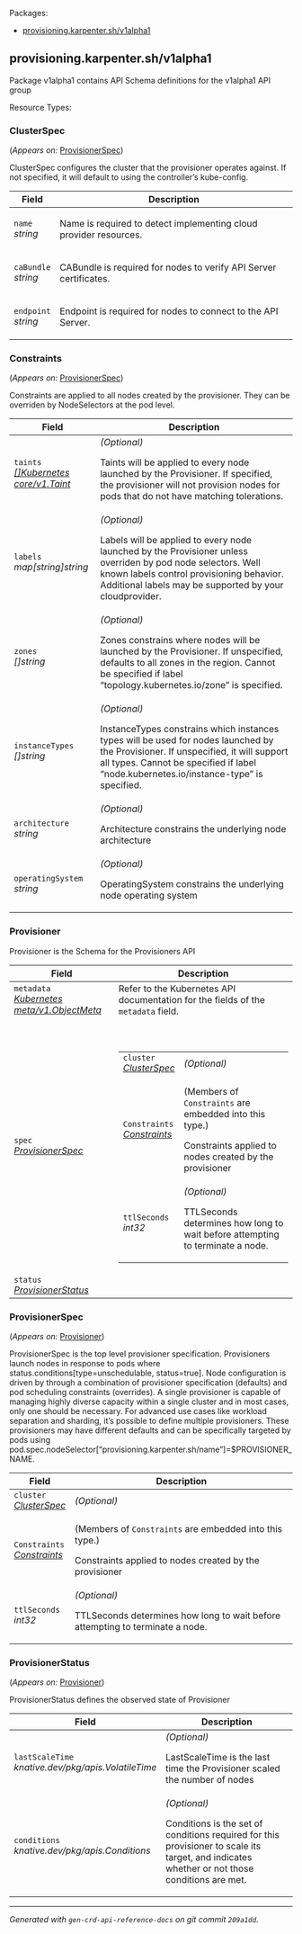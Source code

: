 <p>Packages:</p>
<ul>
<li>
<a href="#provisioning.karpenter.sh%2fv1alpha1">provisioning.karpenter.sh/v1alpha1</a>
</li>
</ul>
<h2 id="provisioning.karpenter.sh/v1alpha1">provisioning.karpenter.sh/v1alpha1</h2>
<p>
<p>Package v1alpha1 contains API Schema definitions for the v1alpha1 API group</p>
</p>
Resource Types:
<ul></ul>
<h3 id="provisioning.karpenter.sh/v1alpha1.ClusterSpec">ClusterSpec
</h3>
<p>
(<em>Appears on:</em>
<a href="#provisioning.karpenter.sh/v1alpha1.ProvisionerSpec">ProvisionerSpec</a>)
</p>
<p>
<p>ClusterSpec configures the cluster that the provisioner operates against. If
not specified, it will default to using the controller&rsquo;s kube-config.</p>
</p>
<table>
<thead>
<tr>
<th>Field</th>
<th>Description</th>
</tr>
</thead>
<tbody>
<tr>
<td>
<code>name</code></br>
<em>
string
</em>
</td>
<td>
<p>Name is required to detect implementing cloud provider resources.</p>
</td>
</tr>
<tr>
<td>
<code>caBundle</code></br>
<em>
string
</em>
</td>
<td>
<p>CABundle is required for nodes to verify API Server certificates.</p>
</td>
</tr>
<tr>
<td>
<code>endpoint</code></br>
<em>
string
</em>
</td>
<td>
<p>Endpoint is required for nodes to connect to the API Server.</p>
</td>
</tr>
</tbody>
</table>
<h3 id="provisioning.karpenter.sh/v1alpha1.Constraints">Constraints
</h3>
<p>
(<em>Appears on:</em>
<a href="#provisioning.karpenter.sh/v1alpha1.ProvisionerSpec">ProvisionerSpec</a>)
</p>
<p>
<p>Constraints are applied to all nodes created by the provisioner. They can be
overriden by NodeSelectors at the pod level.</p>
</p>
<table>
<thead>
<tr>
<th>Field</th>
<th>Description</th>
</tr>
</thead>
<tbody>
<tr>
<td>
<code>taints</code></br>
<em>
<a href="https://kubernetes.io/docs/reference/generated/kubernetes-api/v1.13/#taint-v1-core">
[]Kubernetes core/v1.Taint
</a>
</em>
</td>
<td>
<em>(Optional)</em>
<p>Taints will be applied to every node launched by the Provisioner. If
specified, the provisioner will not provision nodes for pods that do not
have matching tolerations.</p>
</td>
</tr>
<tr>
<td>
<code>labels</code></br>
<em>
map[string]string
</em>
</td>
<td>
<em>(Optional)</em>
<p>Labels will be applied to every node launched by the Provisioner unless
overriden by pod node selectors. Well known labels control provisioning
behavior. Additional labels may be supported by your cloudprovider.</p>
</td>
</tr>
<tr>
<td>
<code>zones</code></br>
<em>
[]string
</em>
</td>
<td>
<em>(Optional)</em>
<p>Zones constrains where nodes will be launched by the Provisioner. If
unspecified, defaults to all zones in the region. Cannot be specified if
label &ldquo;topology.kubernetes.io/zone&rdquo; is specified.</p>
</td>
</tr>
<tr>
<td>
<code>instanceTypes</code></br>
<em>
[]string
</em>
</td>
<td>
<em>(Optional)</em>
<p>InstanceTypes constrains which instances types will be used for nodes
launched by the Provisioner. If unspecified, it will support all types.
Cannot be specified if label &ldquo;node.kubernetes.io/instance-type&rdquo; is specified.</p>
</td>
</tr>
<tr>
<td>
<code>architecture</code></br>
<em>
string
</em>
</td>
<td>
<em>(Optional)</em>
<p>Architecture constrains the underlying node architecture</p>
</td>
</tr>
<tr>
<td>
<code>operatingSystem</code></br>
<em>
string
</em>
</td>
<td>
<em>(Optional)</em>
<p>OperatingSystem constrains the underlying node operating system</p>
</td>
</tr>
</tbody>
</table>
<h3 id="provisioning.karpenter.sh/v1alpha1.Provisioner">Provisioner
</h3>
<p>
<p>Provisioner is the Schema for the Provisioners API</p>
</p>
<table>
<thead>
<tr>
<th>Field</th>
<th>Description</th>
</tr>
</thead>
<tbody>
<tr>
<td>
<code>metadata</code></br>
<em>
<a href="https://kubernetes.io/docs/reference/generated/kubernetes-api/v1.13/#objectmeta-v1-meta">
Kubernetes meta/v1.ObjectMeta
</a>
</em>
</td>
<td>
Refer to the Kubernetes API documentation for the fields of the
<code>metadata</code> field.
</td>
</tr>
<tr>
<td>
<code>spec</code></br>
<em>
<a href="#provisioning.karpenter.sh/v1alpha1.ProvisionerSpec">
ProvisionerSpec
</a>
</em>
</td>
<td>
<br/>
<br/>
<table>
<tr>
<td>
<code>cluster</code></br>
<em>
<a href="#provisioning.karpenter.sh/v1alpha1.ClusterSpec">
ClusterSpec
</a>
</em>
</td>
<td>
<em>(Optional)</em>
</td>
</tr>
<tr>
<td>
<code>Constraints</code></br>
<em>
<a href="#provisioning.karpenter.sh/v1alpha1.Constraints">
Constraints
</a>
</em>
</td>
<td>
<p>
(Members of <code>Constraints</code> are embedded into this type.)
</p>
<p>Constraints applied to nodes created by the provisioner</p>
</td>
</tr>
<tr>
<td>
<code>ttlSeconds</code></br>
<em>
int32
</em>
</td>
<td>
<em>(Optional)</em>
<p>TTLSeconds determines how long to wait before attempting to terminate a node.</p>
</td>
</tr>
</table>
</td>
</tr>
<tr>
<td>
<code>status</code></br>
<em>
<a href="#provisioning.karpenter.sh/v1alpha1.ProvisionerStatus">
ProvisionerStatus
</a>
</em>
</td>
<td>
</td>
</tr>
</tbody>
</table>
<h3 id="provisioning.karpenter.sh/v1alpha1.ProvisionerSpec">ProvisionerSpec
</h3>
<p>
(<em>Appears on:</em>
<a href="#provisioning.karpenter.sh/v1alpha1.Provisioner">Provisioner</a>)
</p>
<p>
<p>ProvisionerSpec is the top level provisioner specification. Provisioners
launch nodes in response to pods where status.conditions[type=unschedulable,
status=true]. Node configuration is driven by through a combination of
provisioner specification (defaults) and pod scheduling constraints
(overrides). A single provisioner is capable of managing highly diverse
capacity within a single cluster and in most cases, only one should be
necessary. For advanced use cases like workload separation and sharding, it&rsquo;s
possible to define multiple provisioners. These provisioners may have
different defaults and can be specifically targeted by pods using
pod.spec.nodeSelector[&ldquo;provisioning.karpenter.sh/name&rdquo;]=$PROVISIONER_NAME.</p>
</p>
<table>
<thead>
<tr>
<th>Field</th>
<th>Description</th>
</tr>
</thead>
<tbody>
<tr>
<td>
<code>cluster</code></br>
<em>
<a href="#provisioning.karpenter.sh/v1alpha1.ClusterSpec">
ClusterSpec
</a>
</em>
</td>
<td>
<em>(Optional)</em>
</td>
</tr>
<tr>
<td>
<code>Constraints</code></br>
<em>
<a href="#provisioning.karpenter.sh/v1alpha1.Constraints">
Constraints
</a>
</em>
</td>
<td>
<p>
(Members of <code>Constraints</code> are embedded into this type.)
</p>
<p>Constraints applied to nodes created by the provisioner</p>
</td>
</tr>
<tr>
<td>
<code>ttlSeconds</code></br>
<em>
int32
</em>
</td>
<td>
<em>(Optional)</em>
<p>TTLSeconds determines how long to wait before attempting to terminate a node.</p>
</td>
</tr>
</tbody>
</table>
<h3 id="provisioning.karpenter.sh/v1alpha1.ProvisionerStatus">ProvisionerStatus
</h3>
<p>
(<em>Appears on:</em>
<a href="#provisioning.karpenter.sh/v1alpha1.Provisioner">Provisioner</a>)
</p>
<p>
<p>ProvisionerStatus defines the observed state of Provisioner</p>
</p>
<table>
<thead>
<tr>
<th>Field</th>
<th>Description</th>
</tr>
</thead>
<tbody>
<tr>
<td>
<code>lastScaleTime</code></br>
<em>
knative.dev/pkg/apis.VolatileTime
</em>
</td>
<td>
<em>(Optional)</em>
<p>LastScaleTime is the last time the Provisioner scaled the number
of nodes</p>
</td>
</tr>
<tr>
<td>
<code>conditions</code></br>
<em>
knative.dev/pkg/apis.Conditions
</em>
</td>
<td>
<em>(Optional)</em>
<p>Conditions is the set of conditions required for this provisioner to scale
its target, and indicates whether or not those conditions are met.</p>
</td>
</tr>
</tbody>
</table>
<hr/>
<p><em>
Generated with <code>gen-crd-api-reference-docs</code>
on git commit <code>209a1dd</code>.
</em></p>
